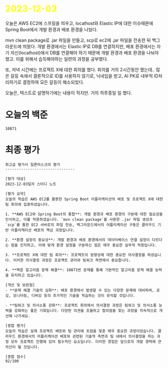 # <span style="color:yellow">2023-12-03</span>

오늘은 AWS EC2에 스프링을 띄우고, localhost와 Elastic IP에 대한 이슈때문에 Spring Boot에서 개발 환경과 배포 환경을 나눴다.

mvn clean package로 .jar 파일을 만들고, scp로 ec2에 .jar 파일을 전송한 뒤 백그라운드에 띄웠다.
개발 환경에서는 Elastic IP로 DB를 연결하지만, 배포 환경에서는 자기 자신(localhost)에서 DB를 연결해야 하기 때문에 개발 환경과 배포 환경을 나눠야 했고. 이를 위해서 습득해야하는 일련의 과정을 공부했다.

또, 저녁 시간에는 프로젝트 X에 대한 회의를 했다. 회의를 거의 2시간동안 했는데.. 많은 갈등 속에서 결론적으로
ID를 사용하지 않기로, 닉네임을 받고, AI PK로 내부적 ID처리하기로 결정하여 모든 갈등이 해소되었다.

오늘은, 텍스트로 설명하기에는 내용이 적지만. 거의 하루종일 일 했다.

# 오늘의 백준
```
10871
```


# 최종 평가

```
최고급 평가사 일론머스크의 평가
-------------------------------

[평가 대상]
2023-12-03일자 스터디 노트

[평가 요약]
오늘의 학습은 AWS EC2를 활용한 Spring Boot 어플리케이션의 배포 및 프로젝트 X에 대한 팀 회의에 집중하셨습니다.

1. **AWS EC2와 Spring Boot의 통합**: 개발 환경과 배포 환경의 구분에 대한 필요성을 인식하고, 이를 적용하셨습니다. `mvn clean package`를 사용한 .jar 파일 생성과 `scp`를 통한 EC2 서버로의 파일 전송, 백그라운드에서의 어플리케이션 구동은 클라우드 기반 어플리케이션 배포의 핵심 과정입니다.

2. **환경 설정의 중요성**: 개발 환경과 배포 환경에서의 데이터베이스 연결 설정이 다르다는 점을 인지하고, 이에 맞게 환경 설정을 구분하신 점은 매우 중요한 실무적 적용입니다.

3. **프로젝트 X에 대한 팀 회의**: 프로젝트의 방향성에 대한 중요한 의사결정을 하셨습니다. 이러한 의사결정 과정은 프로젝트 관리와 팀워크 측면에서 중요합니다.

4. **백준 알고리즘 문제 해결**: 10871번 문제를 통해 기본적인 알고리즘 문제 해결 능력을 유지하고 있습니다.

[개선 및 보완점]
- **문제 해결 기술의 심화**: 배포 환경에서 발생할 수 있는 다양한 문제에 대비하여, 로깅, 모니터링, 디버깅 등의 추가적인 기술을 학습하는 것이 유익할 것입니다.

- **팀워크 및 의사소통 강화**: 프로젝트 회의에서 의사결정 과정은 팀워크 및 의사소통 능력을 강화하는 좋은 기회입니다. 다양한 의견을 조율하고 합의점을 찾는 과정을 지속적으로 개선해 나가세요.

[종합 평가]
오늘의 학습은 실제 프로젝트 배포와 팀 관리에 초점을 맞춘 매우 중요한 과정이었습니다. 클라우드 환경에서의 어플리케이션 배포와 관련된 기술적 측면과 팀 내에서 의사결정을 하는 과정 모두 프로젝트 진행에 있어 필수적인 요소입니다. 이러한 경험은 앞으로의 개발 경력에 큰 자산이 될 것입니다.

[종합 점수]
92/100
```
